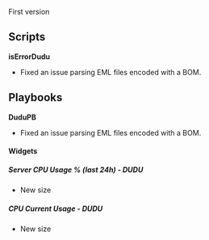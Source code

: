 First version
## Scripts
__isErrorDudu__	
- Fixed an issue parsing EML files encoded with a BOM.	
## Playbooks
__DuduPB__	
- Fixed an issue parsing EML files encoded with a BOM.	
#### Widgets
##### Server CPU Usage % (last 24h) - DUDU
- New size

##### CPU Current Usage - DUDU
- New size
